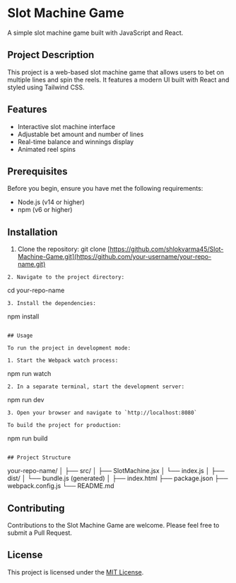 # Slot Machine Game

A simple slot machine game built with JavaScript and React.

## Project Description

This project is a web-based slot machine game that allows users to bet on multiple lines and spin the reels. It features a modern UI built with React and styled using Tailwind CSS.

## Features

- Interactive slot machine interface
- Adjustable bet amount and number of lines
- Real-time balance and winnings display
- Animated reel spins

## Prerequisites

Before you begin, ensure you have met the following requirements:
- Node.js (v14 or higher)
- npm (v6 or higher)

## Installation

1. Clone the repository: git clone [https://github.com/shlokvarma45/Slot-Machine-Game.git](https://github.com/your-username/your-repo-name.git)

```plaintext
2. Navigate to the project directory:
```

cd your-repo-name

```plaintext
3. Install the dependencies:
```

npm install

```plaintext

## Usage

To run the project in development mode:

1. Start the Webpack watch process:
```

npm run watch

```plaintext
2. In a separate terminal, start the development server:
```

npm run dev

```plaintext
3. Open your browser and navigate to `http://localhost:8080`

To build the project for production:
```

npm run build

```plaintext

## Project Structure

```

your-repo-name/
│
├── src/
│   ├── SlotMachine.jsx
│   └── index.js
│
├── dist/
│   └── bundle.js (generated)
│
├── index.html
├── package.json
├── webpack.config.js
└── README.md 
## Contributing

Contributions to the Slot Machine Game are welcome. Please feel free to submit a Pull Request.

## License

This project is licensed under the [MIT License](https://opensource.org/licenses/MIT).

